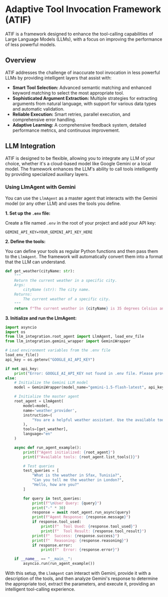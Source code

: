 # Adaptive Tool Invocation Framework (ATIF)

ATIF is a framework designed to enhance the tool-calling capabilities of Large Language Models (LLMs), with a focus on improving the performance of less powerful models.

## Overview

ATIF addresses the challenge of inaccurate tool invocation in less powerful LLMs by providing intelligent layers that assist with:

-   **Smart Tool Selection:** Advanced semantic matching and enhanced keyword matching to select the most appropriate tool.
-   **Sophisticated Argument Extraction:** Multiple strategies for extracting arguments from natural language, with support for various data types and automatic validation.
-   **Reliable Execution:** Smart retries, parallel execution, and comprehensive error handling.
-   **Adaptive Learning:** A comprehensive feedback system, detailed performance metrics, and continuous improvement.

## LLM Integration

ATIF is designed to be flexible, allowing you to integrate any LLM of your choice, whether it's a cloud-based model like Google Gemini or a local model. The framework enhances the LLM's ability to call tools intelligently by providing specialized auxiliary layers.

### Using LlmAgent with Gemini

You can use the `LlmAgent` as a master agent that interacts with the Gemini model (or any other LLM) and uses the tools you define.

**1. Set up the `.env` file:**

Create a file named `.env` in the root of your project and add your API key:

```
GEMINI_API_KEY=YOUR_GEMINI_API_KEY_HERE
```

**2. Define the tools:**

You can define your tools as regular Python functions and then pass them to the `LlmAgent`. The framework will automatically convert them into a format that the LLM can understand.

```python
def get_weather(cityName: str):
    """
    Return the current weather in a specific city.
    Args:
        cityName (str): The city name.
    Returns:
        The current weather of a specific city.
    """
    return f"The current weather in {cityName} is 35 degrees Celsius and sunny."
```

**3. Initialize and run the LlmAgent:**

```python
import asyncio
import os
from llm_integration.root_agent import LlmAgent, load_env_file
from llm_integration.gemini_wrapper import GeminiWrapper

# Load environment variables from the .env file
load_env_file()
api_key = os.getenv("GOOGLE_AI_API_KEY")

if not api_key:
    print("Error: GOOGLE_AI_API_KEY not found in .env file. Please provide it.")
else:
    # Initialize the Gemini LLM model
    model = GeminiWrapper(model_name="gemini-1.5-flash-latest", api_key=api_key)

    # Initialize the master agent
    root_agent = LlmAgent(
        model=model,
        name='weather_provider',
        instruction=(
            "You are a helpful weather assistant. Use the available tools to answer user questions about the weather."
        ),
        tools=[get_weather],
        language="en"
    )

    async def run_agent_example():
        print(f"Agent initialized: {root_agent}")
        print(f"Available tools: {root_agent.list_tools()}")

        # Test queries
        test_queries = [
            "What is the weather in Sfax, Tunisia?",
            "Can you tell me the weather in London?",
            "Hello, how are you?"
        ]

        for query in test_queries:
            print(f"\nUser Query: {query}")
            print("-" * 30)
            response = await root_agent.run_async(query)
            print(f"Agent Response: {response.message}")
            if response.tool_used:
                print(f"  Tool Used: {response.tool_used}")
                print(f"  Tool Result: {response.tool_result}")
            print(f"  Success: {response.success}")
            print(f"  Reasoning: {response.reasoning}")
            if response.error:
                print(f"  Error: {response.error}")

    if __name__ == "__main__":
        asyncio.run(run_agent_example())
```

With this setup, the `LlmAgent` can interact with Gemini, provide it with a description of the tools, and then analyze Gemini's response to determine the appropriate tool, extract the parameters, and execute it, providing an intelligent tool-calling experience.